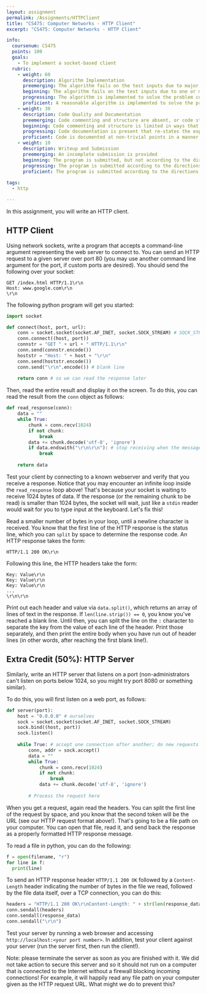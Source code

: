 ```yaml
---
layout: assignment
permalink: /Assignments/HTTPClient
title: "CS475: Computer Networks - HTTP Client"
excerpt: "CS475: Computer Networks - HTTP Client"

info:
  coursenum: CS475
  points: 100
  goals:
    - To implement a socket-based client
  rubric:
    - weight: 60
      description: Algorithm Implementation
      preemerging: The algorithm fails on the test inputs due to major issues, or the program fails to compile and/or run
      beginning: The algorithm fails on the test inputs due to one or more minor issues
      progressing: The algorithm is implemented to solve the problem correctly according to given test inputs, but would fail if executed in a general case due to a minor issue or omission in the algorithm design or implementation
      proficient: A reasonable algorithm is implemented to solve the problem which correctly solves the problem according to the given test inputs, and would be reasonably expected to solve the problem in the general case
    - weight: 30
      description: Code Quality and Documentation
      preemerging: Code commenting and structure are absent, or code structure departs significantly from best practice, and/or the code departs significantly from the style guide
      beginning: Code commenting and structure is limited in ways that reduce the readability of the program, and/or there are minor departures from the style guide
      progressing: Code documentation is present that re-states the explicit code definitions, and/or code is written that mostly adheres to the style guide
      proficient: Code is documented at non-trivial points in a manner that enhances the readability of the program, and code is written according to the style guide
    - weight: 10
      description: Writeup and Submission
      preemerging: An incomplete submission is provided
      beginning: The program is submitted, but not according to the directions in one or more ways (for example, because it is lacking a readme writeup)
      progressing: The program is submitted according to the directions with a minor omission or correction needed, and with at least superficial responses to the bolded questions throughout
      proficient: The program is submitted according to the directions, including a readme writeup describing the solution, and thoughtful answers to the bolded questions throughout
      
tags:
  - http

---
```


In this assignment, you will write an HTTP client.

## HTTP Client
Using network sockets, write a program that accepts a command-line argument representing the web server to connect to. You can send an HTTP request to a given server over port 80 (you may use another command line argument for the port, if custom ports are desired).  You should send the following over your socket:

```
GET /index.html HTTP/1.1\r\n
Host: www.google.com\r\n
\r\n
```

The following python program will get you started:

```python
import socket

def connect(host, port, url):
    conn = socket.socket(socket.AF_INET, socket.SOCK_STREAM) # SOCK_STREAM is a TCP connection over AF_INET, which is IP: TCP/IP
    conn.connect((host, port))
    connstr = "GET " + url + " HTTP/1.1\r\n"
    conn.send(connstr.encode())
    hoststr = "Host: " + host + "\r\n"
    conn.send(hoststr.encode())
    conn.send("\r\n".encode()) # blank line
    
    return conn # so we can read the response later
```

Then, read the entire result and display it on the screen.  To do this, you can read the result from the `conn` object as follows:

```python
def read_response(conn):
    data = ""
    while True:
        chunk = conn.recv(1024)
        if not chunk: 
            break
        data += chunk.decode('utf-8', 'ignore')
        if data.endswith("\r\n\r\n"): # stop receiving when the message ends with 2 blank linkes per the HTTP protocol standard
            break
        
    return data
```

Test your client by connecting to a known webserver and verify that you receive a response.  Notice that you may encounter an infinite loop inside the `read_response` loop above!  That's because your socket is waiting to receive 1024 bytes of data.  If the response (or the remaining chunk to be read) is smaller than 1024 bytes, the socket will wait, just like a `stdin` reader would wait for you to type input at the keyboard.  Let's fix this!

Read a smaller number of bytes in your loop, until a newline character is received.  You know that the first line of the HTTP response is the status line, which you can `split` by space to determine the response code.  An HTTP response takes the form: 

```
HTTP/1.1 200 OK\r\n
```

Following this line, the HTTP headers take the form:

```
Key: Value\r\n
Key: Value\r\n
Key: Value\r\n
...
\r\n\r\n
```

Print out each header and value via `data.split()`, which returns an array of lines of text in the response.  If `len(line.strip()) == 0`, you know you've reached a blank line.  Until then, you can split the line on the `:` character to separate the key from the value of each line of the header.  Print those separately, and then print the entire body when you have run out of header lines (in other words, after reaching the first blank line!).

## Extra Credit (50%): HTTP Server
Similarly, write an HTTP server that listens on a port (non-administrators can't listen on ports below 1024, so you might try port 8080 or something similar).  

To do this, you will first listen on a web port, as follows:

```python
def server(port):
    host = "0.0.0.0" # ourselves
    sock = socket.socket(socket.AF_INET, socket.SOCK_STREAM)
    sock.bind((host, port))
    sock.listen()
    
    while True: # accept one connection after another; do new requests have to wait while we process each one?
        conn, addr = sock.accept()
        data = ""
        while True:
            chunk = conn.recv(1024)
            if not chunk:
                break
            data += chunk.decode('utf-8', 'ignore')
            
        # Process the request here
```

When you get a request, again read the headers.  You can split the first line of the request by space, and you know that the second token will be the URL (see our HTTP request format above!).  That's going to be a file path on your computer.  You can open that file, read it, and send back the response as a properly formatted HTTP response message.

To read a file in python, you can do the following:

```python
f = open(filename, "r")
for line in f:
  print(line)
```  

To send an HTTP response header `HTTP/1.1 200 OK` followed by a `Content-Length` header indicating the number of bytes in the file we read, followed by the file data itself, over a TCP connection, you can do this:

```python
headers = "HTTP/1.1 200 OK\r\nContent-Length: " + str(len(response_data)) + "\r\n\r\n"
conn.sendall(headers)
conn.sendall(response_data)
conn.sendall("\r\n")
```

Test your server by running a web browser and accessing `http://localhost:<your port number>`.  In addition, test your client against your server (run the server first, then run the client!).

Note: please terminate the server as soon as you are finished with it.  We did not take action to secure this server and so it should not run on a computer that is connected to the Internet without a firewall blocking incoming connections!  For example, it will happily read any file path on your computer given as the HTTP request URL.  What might we do to prevent this?
